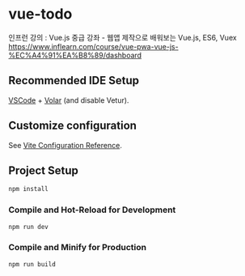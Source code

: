 # vue-todo

인프런 강의 : Vue.js 중급 강좌 - 웹앱 제작으로 배워보는 Vue.js, ES6, Vuex  
https://www.inflearn.com/course/vue-pwa-vue-js-%EC%A4%91%EA%B8%89/dashboard

## Recommended IDE Setup

[VSCode](https://code.visualstudio.com/) + [Volar](https://marketplace.visualstudio.com/items?itemName=Vue.volar) (and disable Vetur).

## Customize configuration

See [Vite Configuration Reference](https://vitejs.dev/config/).

## Project Setup

```sh
npm install
```

### Compile and Hot-Reload for Development

```sh
npm run dev
```

### Compile and Minify for Production

```sh
npm run build
```
